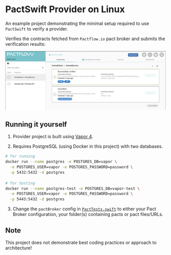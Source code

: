 # PactSwift Provider on Linux

An example project demonstrating the minimal setup required to use `PactSwift` to verify a provider.


Verifies the contracts fetched from `Pactflow.io` pact broker and submits the verification results:

![pactflow](./Documentation/Images/pactflow_broker.png)

## Running it yourself

1. Provider project is built using [Vapor 4](https://vapor.codes).

2. Requires PostgreSQL (using Docker in this project) with two databases.

```sh
# for running
docker run --name postgres -e POSTGRES_DB=vapor \
  -e POSTGRES_USER=vapor -e POSTGRES_PASSWORD=password \
  -p 5432:5432 -d postgres

# for testing
docker run --name postgres-test -e POSTGRES_DB=vapor-test \
  -e POSTGRES_USER=vapor -e POSTGRES_PASSWORD=password \
  -p 5443:5432 -d postgres
```

3. Change the `pactBroker` config in [`PactTests.swift`](Tests/AppTests/PactTests.swift) to either your Pact Broker configuration, your folder(s) containing pacts or pact files/URLs.


## Note
This project does not demonstrate best coding practices or approach to architecture!
